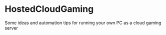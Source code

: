 # HostedCloudGaming
Some ideas and automation tips for running your own PC as a cloud gaming server
